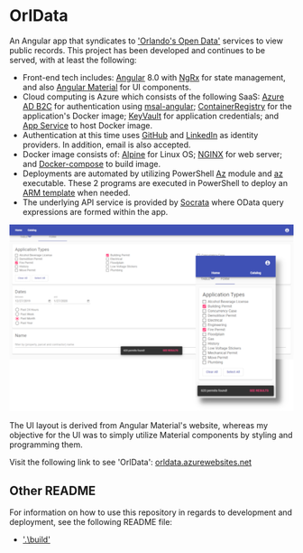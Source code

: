 # OrlData

An Angular app that syndicates to ['Orlando's Open Data'](https://data.cityoforlando.net/) services to view public records. This project has been developed and continues to be served, with at least the following:

- Front-end tech includes: [Angular](https://angular.io/) 8.0 with [NgRx](https://ngrx.io/) for state management, and also [Angular Material](https://material.angular.io/) for UI components.
- Cloud computing is Azure which consists of the following SaaS: [Azure AD B2C](https://docs.microsoft.com/en-us/azure/active-directory-b2c/active-directory-b2c-overview) for authentication using [msal-angular](https://github.com/AzureAD/microsoft-authentication-library-for-js); [ContainerRegistry](https://docs.microsoft.com/en-us/azure/container-registry/container-registry-intro) for the application's Docker image; [KeyVault](https://docs.microsoft.com/en-us/azure/key-vault/key-vault-overview) for application credentials; and [App Service](https://docs.microsoft.com/en-us/azure/app-service/containers/app-service-linux-intro) to host Docker image.
- Authentication at this time uses [GitHub](https://developer.github.com/) and [LinkedIn](https://www.linkedin.com/developers/) as identity providers. In addition, email is also accepted.
- Docker image consists of: [Alpine](https://hub.docker.com/_/alpine/) for Linux OS; [NGINX](https://www.nginx.com/) for web server; and [Docker-compose](https://docs.docker.com/compose/) to build image.
- Deployments are automated by utilizing PowerShell [Az](https://docs.microsoft.com/en-us/powershell/azure) module and [az](https://docs.microsoft.com/en-us/cli/azure) executable. These 2 programs are executed in PowerShell to deploy an [ARM template](https://docs.microsoft.com/en-us/azure/azure-resource-manager/templates/overview) when needed.
- The underlying API service is provided by [Socrata](https://dev.socrata.com/) where OData query expressions are formed within the app.

![OrlData](resources/media/web_screenshot.png)

The UI layout is derived from Angular Material's website, whereas my objective for the UI was to simply utilize Material components by styling and programming them.

Visit the following link to see 'OrlData':
[orldata.azurewebsites.net](https://orldata.azurewebsites.net)

## Other README

For information on how to use this repository in regards to development and deployment, see the following README file:

- ['.\build\'](build/README.md)
